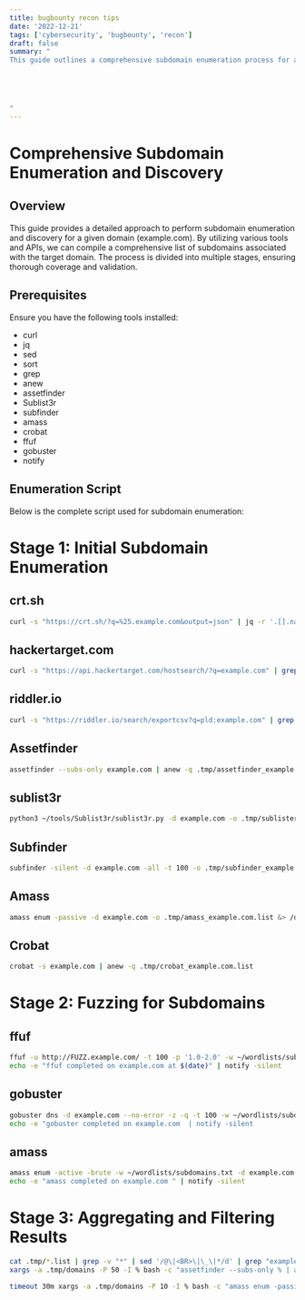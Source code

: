 ```yaml
---
title: bugbounty recon tips 
date: '2022-12-21'
tags: ['cybersecurity', 'bugbounty', 'recon']
draft: false
summary: "
This guide outlines a comprehensive subdomain enumeration process for a given domain ($DM). It leverages multiple tools and APIs such as crt.sh, hackertarget, riddler, assetfinder, Sublist3r, subfinder, amass, crobat, ffuf, and gobuster to gather and validate subdomains. The script is divided into stages, including initial enumeration, fuzzing, and result aggregation. Notifications are used to track progress at each stage. The final output is a filtered and comprehensive list of subdomains associated with the target domain.





"
---
```




# Comprehensive Subdomain Enumeration and Discovery

## Overview

This guide provides a detailed approach to perform subdomain enumeration and discovery for a given domain (example.com). By utilizing various tools and APIs, we can compile a comprehensive list of subdomains associated with the target domain. The process is divided into multiple stages, ensuring thorough coverage and validation.

## Prerequisites

Ensure you have the following tools installed:

- curl
- jq
- sed
- sort
- grep
- anew
- assetfinder
- Sublist3r
- subfinder
- amass
- crobat
- ffuf
- gobuster
- notify

## Enumeration Script

Below is the complete script used for subdomain enumeration:

# Stage 1: Initial Subdomain Enumeration
## crt.sh
```bash
curl -s "https://crt.sh/?q=%25.example.com&output=json" | jq -r '.[].name_value' 2>/dev/null | sed 's/\*\.//g' | sort -u | grep -o "\w.*example.com" | anew -q .tmp/cert_example.com.list
```
## hackertarget.com
```sh
curl -s "https://api.hackertarget.com/hostsearch/?q=example.com" | grep -o "\w.*example.com" | anew -q .tmp/htarget_example.com.list
```
## riddler.io
```sh
curl -s "https://riddler.io/search/exportcsv?q=pld:example.com" | grep -Po "(([\w.-]*)\.([\w]*)\.([A-z]))\w+" | grep -o "\w.*example.com" | anew -q .tmp/riddler_example.com.list
```
## Assetfinder
```sh
assetfinder --subs-only example.com | anew -q .tmp/assetfinder_example.com.list
```
## sublist3r
```sh
python3 ~/tools/Sublist3r/sublist3r.py -d example.com -o .tmp/sublister_example.com.list &> /dev/null
```
## Subfinder
```sh
subfinder -silent -d example.com -all -t 100 -o .tmp/subfinder_example.com.list &> /dev/null
```
## Amass
```sh
amass enum -passive -d example.com -o .tmp/amass_example.com.list &> /dev/null
```
## Crobat
```sh
crobat -s example.com | anew -q .tmp/crobat_example.com.list
```


# Stage 2: Fuzzing for Subdomains
## ffuf
```sh
ffuf -u http://FUZZ.example.com/ -t 100 -p '1.0-2.0' -w ~/wordlists/subdomains.txt -H "User-Agent: Mozilla/5.0 (Windows NT 10.0; Win64; x64) AppleWebKit/537.36 (KHTML, like Gecko) Chrome/91.0.4472.77 Safari/537.36" -mc 200 -r -o .tmp/ffuf_example.com.json -s 2> /dev/null &> /dev/null
echo -e "ffuf completed on example.com at $(date)" | notify -silent
```
## gobuster
```sh
gobuster dns -d example.com --no-error -z -q -t 100 -w ~/wordlists/subdomains.txt 2> /dev/null | sed 's/Found: //g' | anew -q .tmp/gobuster_example.com.list
echo -e "gobuster completed on example.com  | notify -silent
```
## amass
```sh
amass enum -active -brute -w ~/wordlists/subdomains.txt -d example.com -o .tmp/amassact_example.com.list &> /dev/null
echo -e "amass completed on example.com " | notify -silent
```



# Stage 3: Aggregating and Filtering Results

```sh
cat .tmp/*.list | grep -v "*" | sed '/@\|<BR>\|\_\|*/d' | grep "example.com" | anew -q .tmp/domains
xargs -a .tmp/domains -P 50 -I % bash -c "assetfinder --subs-only % | anew -q .tmp/seconddomains_example.com.list" 2> /dev/null
```

```sh
timeout 30m xargs -a .tmp/domains -P 10 -I % bash -c "amass enum -passive -d %" 2> /dev/null | anew -q .tmp/seconddomains_example.com.list
```
